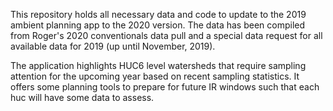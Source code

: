 This repository holds all necessary data and code to update to the 2019 ambient planning app to the 2020 version. The data has been compiled from Roger's 2020 conventionals data pull and a special data request for all available data for 2019 (up until November, 2019). 

The application highlights HUC6 level watersheds that require sampling attention for the upcoming year based on recent sampling statistics. It offers some planning tools to prepare for future IR windows such that each huc will have some data to assess.